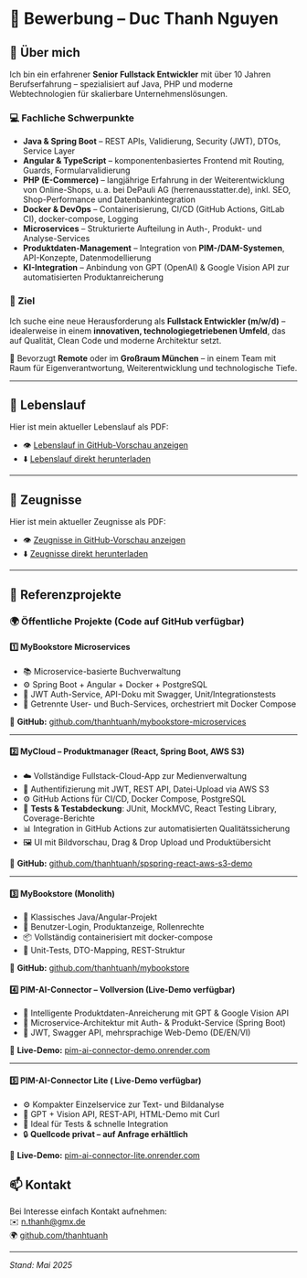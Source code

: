 # 📄 Bewerbung – Duc Thanh Nguyen

## 👤 Über mich

Ich bin ein erfahrener **Senior Fullstack Entwickler** mit über 10 Jahren Berufserfahrung – spezialisiert auf Java, PHP und moderne Webtechnologien für skalierbare Unternehmenslösungen.

### 💻 Fachliche Schwerpunkte

- **Java & Spring Boot** – REST APIs, Validierung, Security (JWT), DTOs, Service Layer
- **Angular & TypeScript** – komponentenbasiertes Frontend mit Routing, Guards, Formularvalidierung
- **PHP (E-Commerce)** – langjährige Erfahrung in der Weiterentwicklung von Online-Shops, u. a. bei DePauli AG (herrenausstatter.de), inkl. SEO, Shop-Performance und Datenbankintegration
- **Docker & DevOps** – Containerisierung, CI/CD (GitHub Actions, GitLab CI), docker-compose, Logging
- **Microservices** – Strukturierte Aufteilung in Auth-, Produkt- und Analyse-Services
- **Produktdaten-Management** – Integration von **PIM-/DAM-Systemen**, API-Konzepte, Datenmodellierung
- **KI-Integration** – Anbindung von GPT (OpenAI) & Google Vision API zur automatisierten Produktanreicherung

### 🎯 Ziel

Ich suche eine neue Herausforderung als **Fullstack Entwickler (m/w/d)** – idealerweise in einem **innovativen, technologiegetriebenen Umfeld**, das auf Qualität, Clean Code und moderne Architektur setzt.

🔎 Bevorzugt **Remote** oder im **Großraum München** – in einem Team mit Raum für Eigenverantwortung, Weiterentwicklung und technologische Tiefe.

---

## 💼 Lebenslauf

Hier ist mein aktueller Lebenslauf als PDF:

- 👁️ [Lebenslauf in GitHub-Vorschau anzeigen](./Lebenslauf.pdf)
- ⬇️ [Lebenslauf direkt herunterladen](./Lebenslauf.pdf)

---

## 💼 Zeugnisse

Hier ist mein aktueller Zeugnisse als PDF:

- 👁️ [Zeugnisse in GitHub-Vorschau anzeigen](./Zeugnisse.pdf)
- ⬇️ [Zeugnisse direkt herunterladen](./Zeugnisse.pdf)

---

## 🚀 Referenzprojekte

### 🌍 Öffentliche Projekte (Code auf GitHub verfügbar)

#### 1️⃣ MyBookstore Microservices

- 📚 Microservice-basierte Buchverwaltung  
- ⚙️ Spring Boot + Angular + Docker + PostgreSQL  
- 🔐 JWT Auth-Service, API-Doku mit Swagger, Unit/Integrationstests  
- 🧪 Getrennte User- und Buch-Services, orchestriert mit Docker Compose  

🔗 **GitHub:** [github.com/thanhtuanh/mybookstore-microservices](https://github.com/thanhtuanh/mybookstore-microservices)

---

#### 2️⃣ MyCloud – Produktmanager (React, Spring Boot, AWS S3)

- ☁️ Vollständige Fullstack-Cloud-App zur Medienverwaltung  
- 🔐 Authentifizierung mit JWT, REST API, Datei-Upload via AWS S3  
- ⚙️ GitHub Actions für CI/CD, Docker Compose, PostgreSQL  
- 🧪 **Tests & Testabdeckung**: JUnit, MockMVC, React Testing Library, Coverage-Berichte  
- 📊 Integration in GitHub Actions zur automatisierten Qualitätssicherung  
- 🖼️ UI mit Bildvorschau, Drag & Drop Upload und Produktübersicht  

🔗 **GitHub:** [github.com/thanhtuanh/spspring-react-aws-s3-demo](https://github.com/thanhtuanh/spspring-react-aws-s3-demo)

----

#### 3️⃣ MyBookstore (Monolith)

- 🧱 Klassisches Java/Angular-Projekt  
- 🔐 Benutzer-Login, Produktanzeige, Rollenrechte  
- 📦 Vollständig containerisiert mit docker-compose  
- 🧪 Unit-Tests, DTO-Mapping, REST-Struktur  

🔗 **GitHub:** [github.com/thanhtuanh/mybookstore](https://github.com/thanhtuanh/mybookstore)

#### 4️⃣ PIM-AI-Connector – Vollversion (Live-Demo verfügbar)

- 🧠 Intelligente Produktdaten-Anreicherung mit GPT & Google Vision API  
- 🧩 Microservice-Architektur mit Auth- & Produkt-Service (Spring Boot)  
- 🔐 JWT, Swagger API, mehrsprachige Web-Demo (DE/EN/VI)  

🔗 **Live-Demo:** [pim-ai-connector-demo.onrender.com](https://pim-ai-connector-demo.onrender.com)


---


#### 5️⃣ PIM-AI-Connector Lite ( Live-Demo verfügbar)

- ⚙️ Kompakter Einzelservice zur Text- und Bildanalyse  
- 🔐 GPT + Vision API, REST-API, HTML-Demo mit Curl  
- 🧪 Ideal für Tests & schnelle Integration  
- 🔒 **Quellcode privat – auf Anfrage erhältlich**  

🔗 **Live-Demo:** [pim-ai-connector-lite.onrender.com](https://pim-ai-connector-lite.onrender.com)

## 📫 Kontakt

Bei Interesse einfach Kontakt aufnehmen:  
✉️ n.thanh@gmx.de  
🌍 [github.com/thanhtuanh](https://github.com/thanhtuanh)

---

*Stand: Mai 2025*
